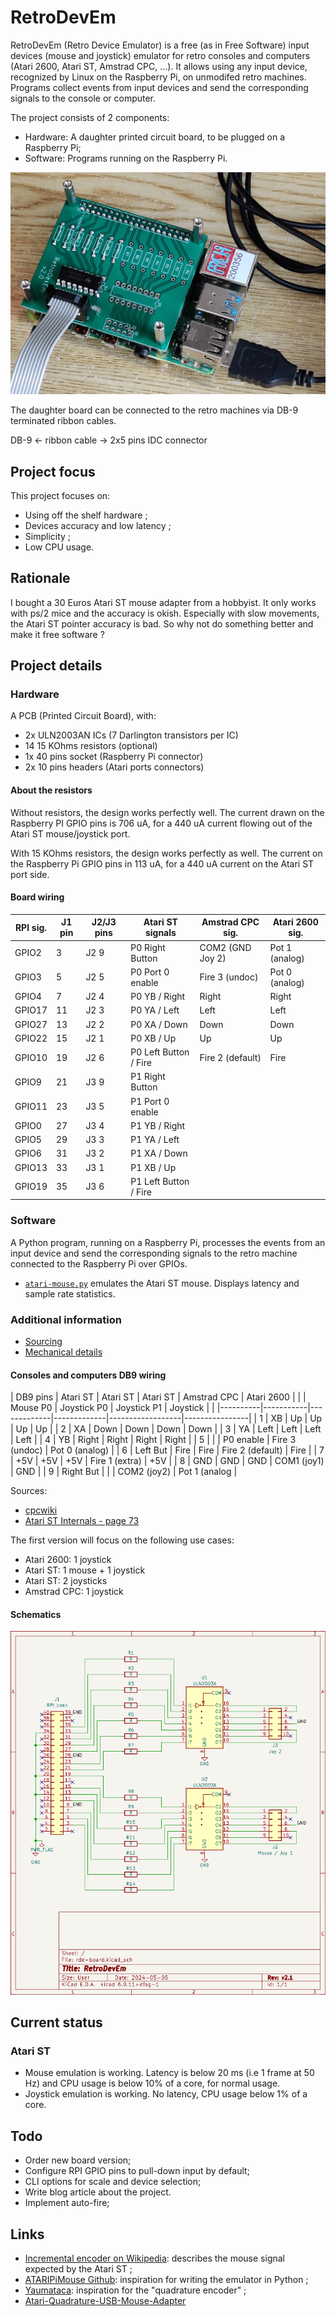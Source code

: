 # RetroDevEm

RetroDevEm (Retro Device Emulator) is a free (as in Free Software)
input devices (mouse and joystick) emulator for retro consoles and
computers (Atari 2600, Atari ST, Amstrad CPC, ...).  It allows using
any input device, recognized by Linux on the Raspberry Pi, on
unmodifed retro machines.  Programs collect events from input devices
and send the corresponding signals to the console or computer.

The project consists of 2 components:
- Hardware: A daughter printed circuit board, to be plugged on a Raspberry Pi;
- Software: Programs running on the Raspberry Pi.

<img src="pictures/pcb-v2.0.jpg" alt="RetroDevEm illustration"/>

The daughter board can be connected to the retro machines via DB-9
terminated ribbon cables.

DB-9 <- ribbon cable -> 2x5 pins IDC connector

## Project focus

This project focuses on:
- Using off the shelf hardware ;
- Devices accuracy and low latency ;
- Simplicity ;
- Low CPU usage.

## Rationale

I bought a 30 Euros Atari ST mouse adapter from a hobbyist.  It only
works with ps/2 mice and the accuracy is okish.  Especially with slow
movements, the Atari ST pointer accuracy is bad.  So why not do
something better and make it free software ?

## Project details

### Hardware

A PCB (Printed Circuit Board), with:
- 2x ULN2003AN ICs (7 Darlington transistors per IC)
- 14 15 KOhms resistors (optional)
- 1x 40 pins socket (Raspberry Pi connector)
- 2x 10 pins headers (Atari ports connectors)

#### About the resistors

Without resistors, the design works perfectly well.  The current drawn
on the Raspberry PI GPIO pins is 706 uA, for a 440 uA current flowing
out of the Atari ST mouse/joystick port.

With 15 KOhms resistors, the design works perfectly as well.  The
current on the Raspberry Pi GPIO pins in 113 uA, for a 440 uA current
on the Atari ST port side.

#### Board wiring

| RPI sig. | J1 pin | J2/J3 pins | Atari ST signals      | Amstrad CPC sig. | Atari 2600 sig. |
|----------|--------|------------|-----------------------|------------------|-----------------|
| GPIO2    | 3      | J2 9       | P0 Right Button       | COM2 (GND Joy 2) | Pot 1 (analog)  |
| GPIO3    | 5      | J2 5       | P0 Port 0 enable      | Fire 3 (undoc)   | Pot 0 (analog)  |
| GPIO4    | 7      | J2 4       | P0 YB / Right         | Right            | Right           |
| GPIO17   | 11     | J2 3       | P0 YA / Left          | Left             | Left            |
| GPIO27   | 13     | J2 2       | P0 XA / Down          | Down             | Down            |
| GPIO22   | 15     | J2 1       | P0 XB / Up            | Up               | Up              |
| GPIO10   | 19     | J2 6       | P0 Left Button / Fire | Fire 2 (default) | Fire            |
| GPIO9    | 21     | J3 9       | P1 Right Button       |                  |                 |
| GPIO11   | 23     | J3 5       | P1 Port 0 enable      |                  |                 |
| GPIO0    | 27     | J3 4       | P1 YB / Right         |                  |                 |
| GPIO5    | 29     | J3 3       | P1 YA / Left          |                  |                 |
| GPIO6    | 31     | J3 2       | P1 XA / Down          |                  |                 |
| GPIO13   | 33     | J3 1       | P1 XB / Up            |                  |                 |
| GPIO19   | 35     | J3 6       | P1 Left Button / Fire |                  |                 |

### Software

A Python program, running on a Raspberry Pi, processes the events from
an input device and send the corresponding signals to the retro
machine connected to the Raspberry Pi over GPIOs.

- [`atari-mouse.py`](src/atari-mouse.py) emulates the Atari ST mouse.
  Displays latency and sample rate statistics.

### Additional information

- [Sourcing](sourcing.md)
- [Mechanical details](mechanical.md)

#### Consoles and computers DB9 wiring

| DB9 pins | Atari ST  | Atari ST    | Atari ST    | Amstrad CPC      | Atari 2600     |
|          | Mouse P0  | Joystick P0 | Joystick P1 | Joystick         |                |
|----------|-----------|-------------|-------------|------------------|----------------|
| 1        | XB        | Up          | Up          | Up               | Up             |
| 2        | XA        | Down        | Down        | Down             | Down           |
| 3        | YA        | Left        | Left        | Left             | Left           |
| 4        | YB        | Right       | Right       | Right            | Right          |
| 5        |           |             | P0 enable   | Fire 3 (undoc)   | Pot 0 (analog) |
| 6        | Left But  | Fire        | Fire        | Fire 2 (default) | Fire           |
| 7        | +5V       | +5V         | +5V         | Fire 1 (extra)   | +5V            |
| 8        | GND       | GND         | GND         | COM1 (joy1)      | GND            |
| 9        | Right But |             |             | COM2 (joy2)      | Pot 1 (analog  |

Sources:
- [cpcwiki](https://www.cpcwiki.eu/index.php/Connector:Digital_joystick)
- [Atari ST Internals - page 73](https://archive.org/details/Atari_ST-Internals/page/72/mode/2up)

The first version will focus on the following use cases:
- Atari 2600: 1 joystick
- Atari ST: 1 mouse + 1 joystick
- Atari ST: 2 joysticks
- Amstrad CPC: 1 joystick

#### Schematics

<img src="pictures/retrodevem-v2.1-schematic.png" alt="RetroDevEm v2.1 schematic"/>

## Current status

### Atari ST

- Mouse emulation is working.  Latency is below 20 ms (i.e 1 frame at
  50 Hz) and CPU usage is below 10% of a core, for normal usage.
- Joystick emulation is working.  No latency, CPU usage below 1% of a
  core.

## Todo

- Order new board version;
- Configure RPI GPIO pins to pull-down input by default;
- CLI options for scale and device selection;
- Write blog article about the project.
- Implement auto-fire;

## Links

- [Incremental encoder on Wikipedia][4]: describes the mouse signal
  expected by the Atari ST ;
- [ATARIPiMouse Github][1]: inspiration for writing the emulator in Python ;
- [Yaumataca][2]: inspiration for the "quadrature encoder" ;
- [Atari-Quadrature-USB-Mouse-Adapter][3]

[1]: https://github.com/backofficeshow/ATARIPiMouse
[2]: https://github.com/Slamy/Yaumataca
[3]: https://github.com/jjmz/Atari-Quadrature-USB-Mouse-Adapter
[4]: https://en.wikipedia.org/wiki/Incremental_encoder
